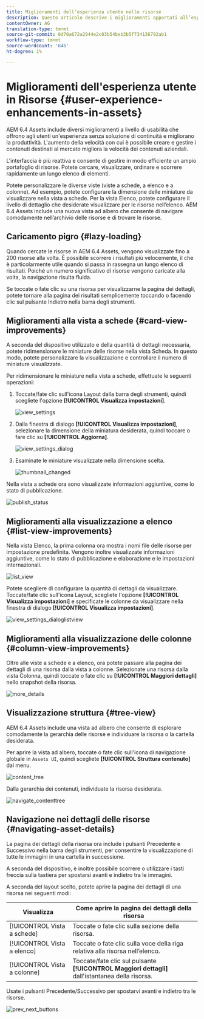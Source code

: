 ```yaml
---
title: Miglioramenti dell’esperienza utente nelle risorse
description: Questo articolo descrive i miglioramenti apportati all’esperienza utente in AEM 6.4 Assets.
contentOwner: AG
translation-type: tm+mt
source-git-commit: 0d70a672a2944e2c03b54beb3b5f734136792ab1
workflow-type: tm+mt
source-wordcount: '646'
ht-degree: 1%

---
```



# Miglioramenti dell&#39;esperienza utente in Risorse {#user-experience-enhancements-in-assets}

AEM 6.4 Assets include diversi miglioramenti a livello di usabilità che offrono agli utenti un&#39;esperienza senza soluzione di continuità e migliorano la produttività. L&#39;aumento della velocità con cui è possibile creare e gestire i contenuti destinati al mercato migliora la velocità dei contenuti aziendali.

L&#39;interfaccia è più reattiva e consente di gestire in modo efficiente un ampio portafoglio di risorse. Potete cercare, visualizzare, ordinare e scorrere rapidamente un lungo elenco di elementi.

Potete personalizzare le diverse viste (viste a schede, a elenco e a colonne). Ad esempio, potete configurare la dimensione delle miniature da visualizzare nella vista a schede. Per la vista Elenco, potete configurare il livello di dettaglio che desiderate visualizzare per le risorse nell’elenco. AEM 6.4 Assets include una nuova vista ad albero che consente di navigare comodamente nell’archivio delle risorse e di trovare le risorse.

## Caricamento pigro {#lazy-loading}

Quando cercate le risorse in AEM 6.4 Assets, vengono visualizzate fino a 200 risorse alla volta. È possibile scorrere i risultati più velocemente, il che è particolarmente utile quando si passa in rassegna un lungo elenco di risultati. Poiché un numero significativo di risorse vengono caricate alla volta, la navigazione risulta fluida.

Se toccate o fate clic su una risorsa per visualizzarne la pagina dei dettagli, potete tornare alla pagina dei risultati semplicemente toccando o facendo clic sul pulsante Indietro nella barra degli strumenti.

## Miglioramenti alla vista a schede {#card-view-improvements}

A seconda del dispositivo utilizzato e della quantità di dettagli necessaria, potete ridimensionare le miniature delle risorse nella vista Scheda. In questo modo, potete personalizzare la visualizzazione e controllare il numero di miniature visualizzate.

Per ridimensionare le miniature nella vista a schede, effettuate le seguenti operazioni:

1. Toccate/fate clic sull&#39;icona Layout dalla barra degli strumenti, quindi scegliete l&#39;opzione **[!UICONTROL Visualizza impostazioni]**.

   ![view_settings](assets/view_settings.png)

1. Dalla finestra di dialogo **[!UICONTROL Visualizza impostazioni]**, selezionare la dimensione della miniatura desiderata, quindi toccare o fare clic su **[!UICONTROL Aggiorna]**.

   ![view_settings_dialog](assets/view_settings_dialog.png)

1. Esaminate le miniature visualizzate nella dimensione scelta.

   ![thumbnail_changed](assets/thumbnails_changed.png)

Nella vista a schede ora sono visualizzate informazioni aggiuntive, come lo stato di pubblicazione.

![publish_status](assets/publish_status.png)

## Miglioramenti alla visualizzazione a elenco {#list-view-improvements}

Nella vista Elenco, la prima colonna ora mostra i nomi file delle risorse per impostazione predefinita. Vengono inoltre visualizzate informazioni aggiuntive, come lo stato di pubblicazione e elaborazione e le impostazioni internazionali.

![list_view](assets/list_view.png)

Potete scegliere di configurare la quantità di dettagli da visualizzare. Toccate/fate clic sull&#39;icona Layout, scegliete l&#39;opzione **[!UICONTROL Visualizza impostazioni]** e specificate le colonne da visualizzare nella finestra di dialogo **[!UICONTROL Visualizza impostazioni]**.

![view_settings_dialoglistview](assets/view_settings_dialoglistview.png)

## Miglioramenti alla visualizzazione delle colonne {#column-view-improvements}

Oltre alle viste a schede e a elenco, ora potete passare alla pagina dei dettagli di una risorsa dalla vista a colonne. Selezionate una risorsa dalla vista Colonna, quindi toccate o fate clic su **[!UICONTROL Maggiori dettagli]** nello snapshot della risorsa.

![more_details](assets/more_details.png)

## Visualizzazione struttura {#tree-view}

AEM 6.4 Assets include una vista ad albero che consente di esplorare comodamente la gerarchia delle risorse e individuare la risorsa o la cartella desiderata.

Per aprire la vista ad albero, toccate o fate clic sull&#39;icona di navigazione globale in `Assets UI`, quindi scegliete **[!UICONTROL Struttura contenuto]** dal menu.

![content_tree](assets/content_tree.png)

Dalla gerarchia dei contenuti, individuate la risorsa desiderata.

![navigate_contenttree](assets/navigate_contenttree.png)

## Navigazione nei dettagli delle risorse {#navigating-asset-details}

La pagina dei dettagli della risorsa ora include i pulsanti Precedente e Successivo nella barra degli strumenti, per consentire la visualizzazione di tutte le immagini in una cartella in successione.

A seconda del dispositivo, è inoltre possibile scorrere o utilizzare i tasti freccia sulla tastiera per spostarsi avanti e indietro tra le immagini.

A seconda del layout scelto, potete aprire la pagina dei dettagli di una risorsa nei seguenti modi:

| **Visualizza** | **Come aprire la pagina dei dettagli della risorsa** |
|---|---|
| [!UICONTROL Vista a schede] | Toccate o fate clic sulla sezione della risorsa. |
| [!UICONTROL Vista a elenco] | Toccate o fate clic sulla voce della riga relativa alla risorsa nell’elenco. |
| [!UICONTROL Vista a colonne] | Toccate/fate clic sul pulsante **[!UICONTROL Maggiori dettagli]** dall&#39;istantanea della risorsa. |

Usate i pulsanti Precedente/Successivo per spostarvi avanti e indietro tra le risorse.

![prev_next_buttons](assets/prev_next_buttons.png)
